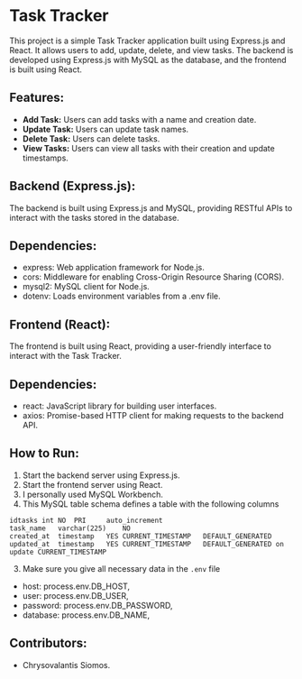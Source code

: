 # Task Tracker

This project is a simple Task Tracker application built using Express.js and React. It allows users to add, update, delete, and view tasks. The backend is developed using Express.js with MySQL as the database, and the frontend is built using React.

## Features:

- **Add Task:** Users can add tasks with a name and creation date.
- **Update Task:** Users can update task names.
- **Delete Task:** Users can delete tasks.
- **View Tasks:** Users can view all tasks with their creation and update timestamps.

## Backend (Express.js):

The backend is built using Express.js and MySQL, providing RESTful APIs to interact with the tasks stored in the database.

## Dependencies:

- express: Web application framework for Node.js.
- cors: Middleware for enabling Cross-Origin Resource Sharing (CORS).
- mysql2: MySQL client for Node.js.
- dotenv: Loads environment variables from a .env file.

## Frontend (React):

The frontend is built using React, providing a user-friendly interface to interact with the Task Tracker.

## Dependencies:

- react: JavaScript library for building user interfaces.
- axios: Promise-based HTTP client for making requests to the backend API.

## How to Run:

1. Start the backend server using Express.js.
2. Start the frontend server using React.
3. I personally used MySQL Workbench.
4. This MySQL table schema defines a table with the following columns

```
idtasks	int	NO	PRI		auto_increment
task_name	varchar(225)	NO
created_at	timestamp	YES	CURRENT_TIMESTAMP	DEFAULT_GENERATED
updated_at	timestamp	YES	CURRENT_TIMESTAMP	DEFAULT_GENERATED on update CURRENT_TIMESTAMP
```

3. Make sure you give all necessary data in the `.env` file

- host: process.env.DB_HOST,
- user: process.env.DB_USER,
- password: process.env.DB_PASSWORD,
- database: process.env.DB_NAME,

## Contributors:

- Chrysovalantis Siomos.
